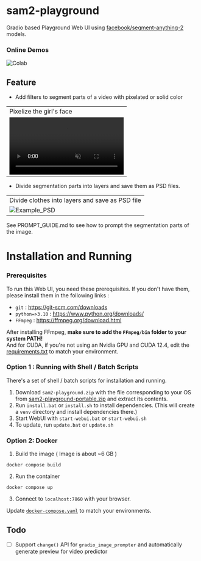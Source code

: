 # sam2-playground
Gradio based Playground Web UI using [facebook/segment-anything-2](https://github.com/facebookresearch/segment-anything-2) models.

### Online Demos
<div>
    <a href="https://colab.research.google.com/github/jhj0517/sam2-playground/blob/master/notebooks/sam2_playground.ipynb">
        <img src="https://colab.research.google.com/assets/colab-badge.svg" alt="Colab" style="display:inline-block;">
    </a>
</div>

## Feature
- Add filters to segment parts of a video with pixelated or solid color

<table>
  <tr>
    <td>Pixelize the girl's face</td>
  </tr>
  <tr>
    <td>
      <video controls autoplay loop src="https://github.com/user-attachments/assets/c5758970-dc15-4bc8-a918-8d3e8e44a73a" muted="false"></video>
    </td>
  </tr>
</table>

- Divide segmentation parts into layers and save them as PSD files.

<table>
  <tr>
    <td>Divide clothes into layers and save as PSD file</td>
  </tr>
  <tr>
    <td>
        <img src="https://github.com/jhj0517/sam2-playground/blob/master/docs/example_psd_file.png" alt="Example_PSD">
    </td>
  </tr>
</table>

See PROMPT_GUIDE.md to see how to prompt the segmentation parts of the image.

# Installation and Running
### Prerequisites
To run this Web UI, you need these prerequisites. If you don't have them, please install them in the following links :

- `git` : https://git-scm.com/downloads
- `python=>3.10` : https://www.python.org/downloads/ 
- `FFmpeg` : https://ffmpeg.org/download.html
 
After installing FFmpeg, **make sure to add the `FFmpeg/bin` folder to your system PATH!** <br>
And for CUDA, if you're not using an Nvidia GPU and CUDA 12.4, edit the [requirements.txt](https://github.com/jhj0517/sam2-playground/blob/master/requirements.txt) to match your environment.

### Option 1 : Running with Shell / Batch Scripts
There's a set of shell / batch scripts for installation and running. 

1. Download `sam2-playground.zip` with the file corresponding to your OS from [sam2-playground-portable.zip]() and extract its contents. 
2. Run `install.bat` or `install.sh` to install dependencies. (This will create a `venv` directory and install dependencies there.)
3. Start WebUI with `start-webui.bat` or `start-webui.sh` 
4. To update, run `update.bat` or `update.sh` 

### Option 2: Docker
1. Build the image ( Image is about ~6 GB )
```
docker compose build
```
2. Run the container
```
docker compose up
```
3. Connect to `localhost:7860` with your browser.

Update [`docker-compose.yaml`](https://github.com/jhj0517/sam2-playground/blob/master/docker-compose.yaml) to match your environments.

## Todo
- [ ] Support `change()` API for `gradio_image_prompter` and automatically generate preview for video predictor

